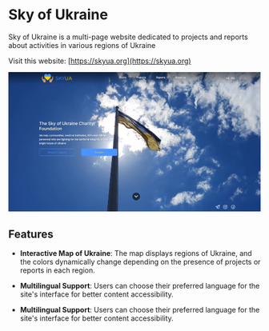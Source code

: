 # Sky of Ukraine
Sky of Ukraine is a multi-page website dedicated to projects and reports about activities in various regions of Ukraine

Visit this website: 
 [https://skyua.org](https://skyua.org)

![](./1.png)

## Features

- **Interactive Map of Ukraine**: The map displays regions of Ukraine, and the colors dynamically change depending on the presence of projects or reports in each region.

- **Multilingual Support**: Users can choose their preferred language for the site's interface for better content accessibility.

- **Multilingual Support**: Users can choose their preferred language for the site's interface for better content accessibility.

